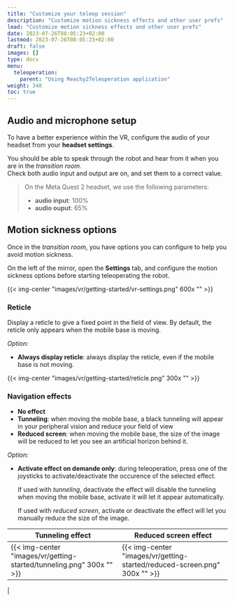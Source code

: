 ```yaml
---
title: "Customize your teleop session"
description: "Customize motion sickness effects and other user prefs"
lead: "Customize motion sickness effects and other user prefs"
date: 2023-07-26T08:05:23+02:00
lastmod: 2023-07-26T08:05:23+02:00
draft: false
images: []
type: docs
menu:
  teleoperation:
    parent: "Using Reachy2Teleoperation application"
weight: 340
toc: true
---
```



## Audio and microphone setup

To have a better experience within the VR, configure the audio of your headset from your **headset settings**.  

You should be able to speak through the robot and hear from it when you are in the *transition room*.  
Check both audio input and output are on, and set them to a correct value.

> On the Meta Quest 2 headset, we use the following parameters:  
> - **audio input**: 100%  
> - **audio ouput**: 65%


## Motion sickness options

Once in the *transition room*, you have options you can configure to help you avoid motion sickness.  

On the left of the mirror, open the **Settings** tab, and configure the motion sickness options before starting teleoperating the robot.

{{< img-center "images/vr/getting-started/vr-settings.png" 600x "" >}}


### Reticle
Display a reticle to give a fixed point in the field of view. By default, the reticle only appears when the mobile base is moving.  

*Option:*
- **Always display reticle**: always display the reticle, even if the mobile base is not moving.

{{< img-center "images/vr/getting-started/reticle.png" 300x "" >}}


### Navigation effects

- **No effect**
- **Tunneling**: when moving the mobile base, a black tunneling will appear in your peripheral vision and reduce your field of view
- **Reduced screen**: when moving the mobile base, the size of the image will be reduced to let you see an artificial horizon behind it.

*Option:*
- **Activate effect on demande only**: during teleoperation, press one of the joysticks to activate/deactivate the occurence of the selected effect.  

    If used with *tunneling*, deactivate the effect will disable the tunneling when moving the mobile base, activate it will let it appear automatically.  

    If used with *reduced screen*, activate or deactivate the effect will let you manually reduce the size of the image.

|Tunneling effect|Reduced screen effect |
|----|--------------------|
|{{< img-center "images/vr/getting-started/tunneling.png" 300x "" >}}|{{< img-center "images/vr/getting-started/reduced-screen.png" 300x "" >}}
|